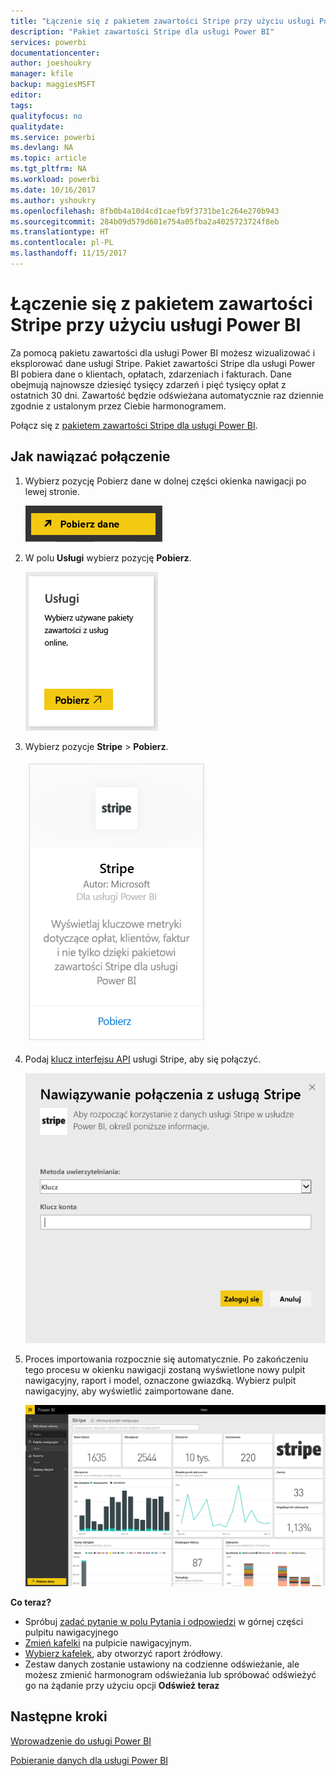 ```yaml
---
title: "Łączenie się z pakietem zawartości Stripe przy użyciu usługi Power BI"
description: "Pakiet zawartości Stripe dla usługi Power BI"
services: powerbi
documentationcenter: 
author: joeshoukry
manager: kfile
backup: maggiesMSFT
editor: 
tags: 
qualityfocus: no
qualitydate: 
ms.service: powerbi
ms.devlang: NA
ms.topic: article
ms.tgt_pltfrm: NA
ms.workload: powerbi
ms.date: 10/16/2017
ms.author: yshoukry
ms.openlocfilehash: 8fb0b4a10d4cd1caefb9f3731be1c264e270b943
ms.sourcegitcommit: 284b09d579d601e754a05fba2a4025723724f8eb
ms.translationtype: HT
ms.contentlocale: pl-PL
ms.lasthandoff: 11/15/2017
---
```

# <a name="connect-to-stripe-with-power-bi"></a>Łączenie się z pakietem zawartości Stripe przy użyciu usługi Power BI
Za pomocą pakietu zawartości dla usługi Power BI możesz wizualizować i eksplorować dane usługi Stripe. Pakiet zawartości Stripe dla usługi Power BI pobiera dane o klientach, opłatach, zdarzeniach i fakturach. Dane obejmują najnowsze dziesięć tysięcy zdarzeń i pięć tysięcy opłat z ostatnich 30 dni. Zawartość będzie odświeżana automatycznie raz dziennie zgodnie z ustalonym przez Ciebie harmonogramem. 

Połącz się z [pakietem zawartości Stripe dla usługi Power BI](https://app.powerbi.com/getdata/services/stripe).

## <a name="how-to-connect"></a>Jak nawiązać połączenie
1. Wybierz pozycję Pobierz dane w dolnej części okienka nawigacji po lewej stronie.  
   
    ![](media/service-connect-to-stripe/getdata.png)
2. W polu **Usługi** wybierz pozycję **Pobierz**.  
   
    ![](media/service-connect-to-stripe/services.png)  
3. Wybierz pozycje **Stripe** &gt; **Pobierz**.  
   
    ![](media/service-connect-to-stripe/stripe.png)  
4. Podaj [klucz interfejsu API](https://dashboard.stripe.com/account/apikeys) usługi Stripe, aby się połączyć.  
   
    ![](media/service-connect-to-stripe/creds.png)
5. Proces importowania rozpocznie się automatycznie. Po zakończeniu tego procesu w okienku nawigacji zostaną wyświetlone nowy pulpit nawigacyjny, raport i model, oznaczone gwiazdką. Wybierz pulpit nawigacyjny, aby wyświetlić zaimportowane dane.
   
    ![](media/service-connect-to-stripe/dashboard.png)

**Co teraz?**

* Spróbuj [zadać pytanie w polu Pytania i odpowiedzi](service-q-and-a.md) w górnej części pulpitu nawigacyjnego
* [Zmień kafelki](service-dashboard-edit-tile.md) na pulpicie nawigacyjnym.
* [Wybierz kafelek](service-dashboard-tiles.md), aby otworzyć raport źródłowy.
* Zestaw danych zostanie ustawiony na codzienne odświeżanie, ale możesz zmienić harmonogram odświeżania lub spróbować odświeżyć go na żądanie przy użyciu opcji **Odśwież teraz**

## <a name="next-steps"></a>Następne kroki
[Wprowadzenie do usługi Power BI](service-get-started.md)

[Pobieranie danych dla usługi Power BI](service-get-data.md)

